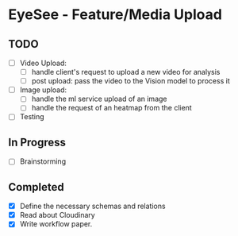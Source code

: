 # EyeSee - Feature/Media Upload

## TODO
- [ ] Video Upload:
    - [ ] handle client's request to upload a new video for analysis
    - [ ] post upload: pass the video to the Vision model to process it
- [ ] Image upload:
    - [ ] handle the ml service upload of an image
    - [ ] handle the request of an heatmap from the client
- [ ] Testing

## In Progress
- [ ] Brainstorming

## Completed
- [x] Define the necessary schemas and relations
- [x] Read about Cloudinary
- [x] Write workflow paper.
